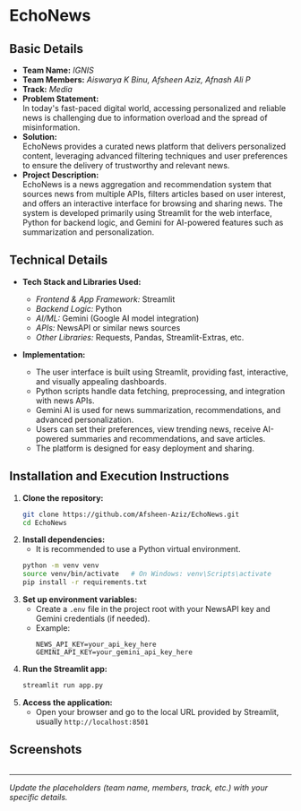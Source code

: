 # EchoNews

## Basic Details

- **Team Name:** *IGNIS*
- **Team Members:** *Aiswarya K Binu, Afsheen Aziz, Afnash Ali P*
- **Track:** *Media*
- **Problem Statement:**  
  In today's fast-paced digital world, accessing personalized and reliable news is challenging due to information overload and the spread of misinformation.
- **Solution:**  
  EchoNews provides a curated news platform that delivers personalized content, leveraging advanced filtering techniques and user preferences to ensure the delivery of trustworthy and relevant news.
- **Project Description:**  
  EchoNews is a news aggregation and recommendation system that sources news from multiple APIs, filters articles based on user interest, and offers an interactive interface for browsing and sharing news. The system is developed primarily using Streamlit for the web interface, Python for backend logic, and Gemini for AI-powered features such as summarization and personalization.

## Technical Details

- **Tech Stack and Libraries Used:**
  - *Frontend & App Framework:* Streamlit
  - *Backend Logic:* Python
  - *AI/ML:* Gemini (Google AI model integration)
  - *APIs:* NewsAPI or similar news sources
  - *Other Libraries:* Requests, Pandas, Streamlit-Extras, etc.

- **Implementation:**
  - The user interface is built using Streamlit, providing fast, interactive, and visually appealing dashboards.
  - Python scripts handle data fetching, preprocessing, and integration with news APIs.
  - Gemini AI is used for news summarization, recommendations, and advanced personalization.
  - Users can set their preferences, view trending news, receive AI-powered summaries and recommendations, and save articles.
  - The platform is designed for easy deployment and sharing.

## Installation and Execution Instructions

1. **Clone the repository:**
   ```bash
   git clone https://github.com/Afsheen-Aziz/EchoNews.git
   cd EchoNews
   ```
2. **Install dependencies:**
   - It is recommended to use a Python virtual environment.
   ```bash
   python -m venv venv
   source venv/bin/activate   # On Windows: venv\Scripts\activate
   pip install -r requirements.txt
   ```
3. **Set up environment variables:**
   - Create a `.env` file in the project root with your NewsAPI key and Gemini credentials (if needed).
   - Example:
     ```
     NEWS_API_KEY=your_api_key_here
     GEMINI_API_KEY=your_gemini_api_key_here
     ```
4. **Run the Streamlit app:**
   ```bash
   streamlit run app.py
   ```
5. **Access the application:**
   - Open your browser and go to the local URL provided by Streamlit, usually `http://localhost:8501`

## Screenshots

![]()

---

*Update the placeholders (team name, members, track, etc.) with your specific details.*
